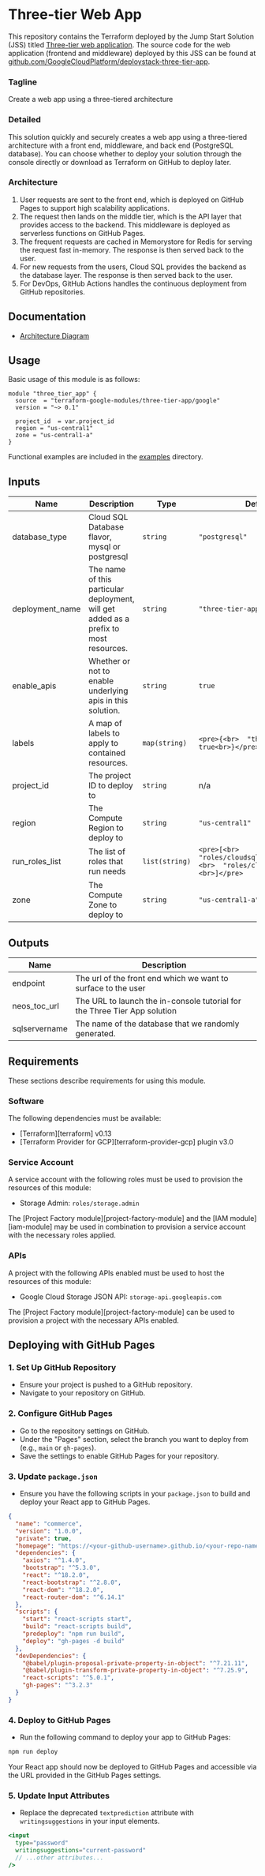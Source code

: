# Three-tier Web App

This repository contains the Terraform deployed by the Jump Start Solution (JSS) titled [Three-tier web application](https://console.cloud.google.com/products/solutions/details/three-tier-web-app).
The source code for the web application (frontend and middleware) deployed by this JSS can be found at [github.com/GoogleCloudPlatform/deploystack-three-tier-app](https://github.com/GoogleCloudPlatform/deploystack-three-tier-app).

### Tagline
Create a web app using a three-tiered architecture

### Detailed
This solution quickly and securely creates a web app using a three-tiered architecture with a front end, middleware, and back end (PostgreSQL database).
You can choose whether to deploy your solution through the console directly or download as Terraform on GitHub to deploy later.

### Architecture
1. User requests are sent to the front end, which is deployed on GitHub Pages to support high scalability applications.
2. The request then lands on the middle tier, which is the API layer that provides access to the backend. This middleware is deployed as serverless functions on GitHub Pages.
3. The frequent requests are cached in Memorystore for Redis for serving the request fast in-memory. The response is then served back to the user.
4. For new requests from the users, Cloud SQL provides the backend as the database layer. The response is then served back to the user.
5. For DevOps, GitHub Actions handles the continuous deployment from GitHub repositories.

## Documentation
- [Architecture Diagram](assets/three_tier_web_app_v4.svg)

## Usage

Basic usage of this module is as follows:

```hcl
module "three_tier_app" {
  source  = "terraform-google-modules/three-tier-app/google"
  version = "~> 0.1"

  project_id  = var.project_id
  region = "us-central1"
  zone = "us-central1-a"
}
```

Functional examples are included in the
[examples](./examples/) directory.

<!-- BEGINNING OF PRE-COMMIT-TERRAFORM DOCS HOOK -->
## Inputs

| Name            | Description                                                       | Type        | Default         | Required |
|-----------------|-------------------------------------------------------------------|-------------|-----------------|:--------:|
| database\_type  | Cloud SQL Database flavor, mysql or postgresql                    | `string`    | `"postgresql"`  | no       |
| deployment\_name| The name of this particular deployment, will get added as a prefix to most resources. | `string` | `"three-tier-app"` | no  |
| enable\_apis    | Whether or not to enable underlying apis in this solution.        | `string`    | `true`          | no       |
| labels          | A map of labels to apply to contained resources.                  | `map(string)`| `<pre>{<br>  "three-tier-app": true<br>}</pre>` | no |
| project\_id     | The project ID to deploy to                                       | `string`    | n/a             | yes      |
| region          | The Compute Region to deploy to                                   | `string`    | `"us-central1"` | no      |
| run\_roles\_list | The list of roles that run needs                                  | `list(string)`| `<pre>[<br>  "roles/cloudsql.instanceUser",<br>  "roles/cloudsql.client"<br>]</pre>` | no |
| zone            | The Compute Zone to deploy to                                     | `string`    | `"us-central1-a"` | no    |

## Outputs

| Name           | Description                                               |
|----------------|-----------------------------------------------------------|
| endpoint       | The url of the front end which we want to surface to the user |
| neos\_toc\_url  | The URL to launch the in-console tutorial for the Three Tier App solution |
| sqlservername  | The name of the database that we randomly generated.      |

<!-- END OF PRE-COMMIT-TERRAFORM DOCS HOOK -->

## Requirements

These sections describe requirements for using this module.

### Software

The following dependencies must be available:

- [Terraform][terraform] v0.13
- [Terraform Provider for GCP][terraform-provider-gcp] plugin v3.0

### Service Account

A service account with the following roles must be used to provision
the resources of this module:

- Storage Admin: `roles/storage.admin`

The [Project Factory module][project-factory-module] and the
[IAM module][iam-module] may be used in combination to provision a
service account with the necessary roles applied.

### APIs

A project with the following APIs enabled must be used to host the
resources of this module:

- Google Cloud Storage JSON API: `storage-api.googleapis.com`

The [Project Factory module][project-factory-module] can be used to
provision a project with the necessary APIs enabled.

## Deploying with GitHub Pages

### 1. **Set Up GitHub Repository**

- Ensure your project is pushed to a GitHub repository.
- Navigate to your repository on GitHub.

### 2. **Configure GitHub Pages**

- Go to the repository settings on GitHub.
- Under the "Pages" section, select the branch you want to deploy from (e.g., `main` or `gh-pages`).
- Save the settings to enable GitHub Pages for your repository.

### 3. **Update `package.json`**

- Ensure you have the following scripts in your `package.json` to build and deploy your React app to GitHub Pages.

```json
{
  "name": "commerce",
  "version": "1.0.0",
  "private": true,
  "homepage": "https://<your-github-username>.github.io/<your-repo-name>",
  "dependencies": {
    "axios": "^1.4.0",
    "bootstrap": "^5.3.0",
    "react": "^18.2.0",
    "react-bootstrap": "^2.8.0",
    "react-dom": "^18.2.0",
    "react-router-dom": "^6.14.1"
  },
  "scripts": {
    "start": "react-scripts start",
    "build": "react-scripts build",
    "predeploy": "npm run build",
    "deploy": "gh-pages -d build"
  },
  "devDependencies": {
    "@babel/plugin-proposal-private-property-in-object": "^7.21.11",
    "@babel/plugin-transform-private-property-in-object": "^7.25.9",
    "react-scripts": "^5.0.1",
    "gh-pages": "^3.2.3"
  }
}
```

### 4. **Deploy to GitHub Pages**

- Run the following command to deploy your app to GitHub Pages:

```sh
npm run deploy
```

Your React app should now be deployed to GitHub Pages and accessible via the URL provided in the GitHub Pages settings.

### 5. **Update Input Attributes**

- Replace the deprecated `textprediction` attribute with `writingsuggestions` in your input elements.

```jsx
<input
  type="password"
  writingsuggestions="current-password"
  // ...other attributes...
/>
```
